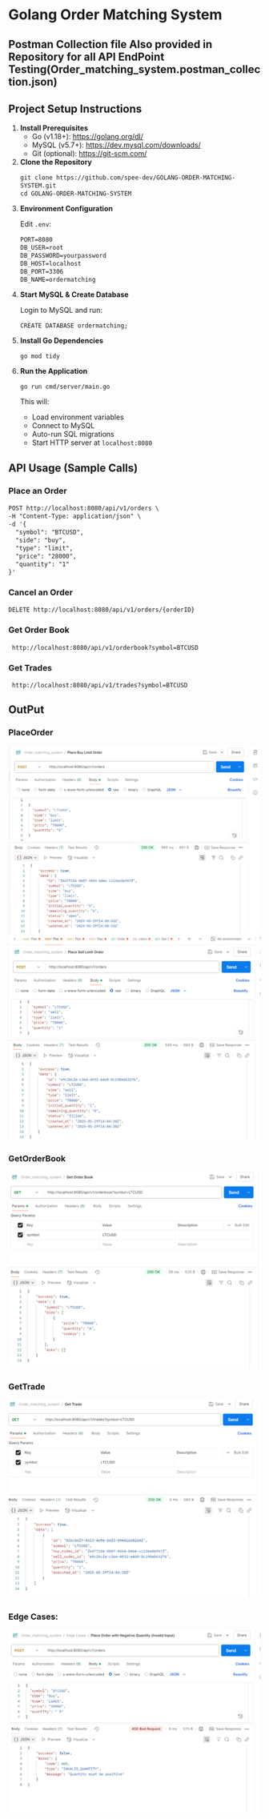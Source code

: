 <h1>Golang Order Matching System</h1>
<h2>Postman Collection file Also provided in Repository for all API EndPoint Testing(Order_matching_system.postman_collection.json)</h2>
<h2>Project Setup Instructions</h2>

<ol>
  <li><strong>Install Prerequisites</strong>
    <ul>
      <li>Go (v1.18+): <a href="https://golang.org/dl/">https://golang.org/dl/</a></li>
      <li>MySQL (v5.7+): <a href="https://dev.mysql.com/downloads/">https://dev.mysql.com/downloads/</a></li>
      <li>Git (optional): <a href="https://git-scm.com/">https://git-scm.com/</a></li>
    </ul>
  </li>

  <li><strong>Clone the Repository</strong>
    <pre><code>git clone https://github.com/spee-dev/GOLANG-ORDER-MATCHING-SYSTEM.git
cd GOLANG-ORDER-MATCHING-SYSTEM</code></pre>
  </li>

  <li><strong>Environment Configuration</strong>
    <p>Edit <code>.env</code>:</p>
    <pre><code>PORT=8080
DB_USER=root
DB_PASSWORD=yourpassword
DB_HOST=localhost
DB_PORT=3306
DB_NAME=ordermatching</code></pre>
  </li>

  <li><strong>Start MySQL & Create Database</strong>
    <p>Login to MySQL and run:</p>
    <pre><code>CREATE DATABASE ordermatching;</code></pre>
  </li>

  <li><strong>Install Go Dependencies</strong>
    <pre><code>go mod tidy</code></pre>
  </li>

  <li><strong>Run the Application</strong>
    <pre><code>go run cmd/server/main.go</code></pre>
    <p>This will:</p>
    <ul>
      <li>Load environment variables</li>
      <li>Connect to MySQL</li>
      <li>Auto-run SQL migrations</li>
      <li>Start HTTP server at <code>localhost:8080</code></li>
    </ul>
  </li>
</ol>

<h2>API Usage (Sample Calls)</h2>

<h3>Place an Order</h3>
<pre><code>POST http://localhost:8080/api/v1/orders \
-H "Content-Type: application/json" \
-d '{
  "symbol": "BTCUSD",
  "side": "buy",
  "type": "limit",
  "price": "28000",
  "quantity": "1"
}'</code></pre>

<h3>Cancel an Order</h3>
<pre><code>DELETE http://localhost:8080/api/v1/orders/{orderID}</code></pre>

<h3>Get Order Book</h3>
<pre><code> http://localhost:8080/api/v1/orderbook?symbol=BTCUSD</code></pre>

<h3>Get Trades</h3>
<pre><code> http://localhost:8080/api/v1/trades?symbol=BTCUSD</code></pre>


<h2>OutPut</h2>
<h3>PlaceOrder </h3>
<img src="https://github.com/spee-dev/GOLANG-ORDER-MATCHING-SYSTEM/blob/main/Place_BUY_LIMIT_ORDER.PNG"/>
<img src="https://github.com/spee-dev/GOLANG-ORDER-MATCHING-SYSTEM/blob/main/place_sell_limit_order.PNG"/>
<h3>GetOrderBook </h3>
<img src="https://github.com/spee-dev/GOLANG-ORDER-MATCHING-SYSTEM/blob/main/GET_ORDER_BOOK.PNG"/>
<h3>GetTrade </h3>
<img src="https://github.com/spee-dev/GOLANG-ORDER-MATCHING-SYSTEM/blob/main/get_trade.PNG"/>
<h3>Edge Cases:</h3>
<img src="https://github.com/spee-dev/GOLANG-ORDER-MATCHING-SYSTEM/blob/main/edge_case.PNG"/>

